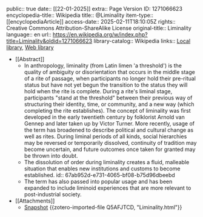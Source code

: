 public:: true
date:: [[22-01-2025]]
extra:: Page Version ID: 1271066623
encyclopedia-title:: Wikipedia
title:: @Liminality
item-type:: [[encyclopediaArticle]]
access-date:: 2025-02-11T18:10:05Z
rights:: Creative Commons Attribution-ShareAlike License
original-title:: Liminality
language:: en
url:: https://en.wikipedia.org/w/index.php?title=Liminality&oldid=1271066623
library-catalog:: Wikipedia
links:: [Local library](zotero://select/library/items/EDNXMFE3), [Web library](https://www.zotero.org/users/15862703/items/EDNXMFE3)

- [[Abstract]]
	- In anthropology, liminality (from Latin  limen 'a threshold') is the quality of ambiguity or disorientation that occurs in the middle stage of a rite of passage, when participants no longer hold their pre-ritual status but have not yet begun the transition to the status they will hold when the rite is complete. During a rite's liminal stage, participants "stand at the threshold" between their previous way of structuring their identity, time, or community, and a new way (which completing the rite establishes).
	  The concept of liminality was first developed in the early twentieth century by folklorist Arnold van Gennep and later taken up by Victor Turner. More recently, usage of the term has broadened to describe political and cultural change as well as rites. During liminal periods of all kinds, social hierarchies may be reversed or temporarily dissolved, continuity of tradition may become uncertain, and future outcomes once taken for granted may be thrown into doubt.
	- The dissolution of order during liminality creates a fluid, malleable situation that enables new institutions and customs to become established.
	  id:: 67ab952d-e731-4065-bf08-b75d96dbeebd
	- The term has also passed into popular usage and has been expanded to include liminoid experiences that are more relevant to post-industrial society.
- [[Attachments]]
	- [Snapshot](https://en.wikipedia.org/wiki/Liminality) {{zotero-imported-file Q5AFJTCD, "Liminality.html"}}